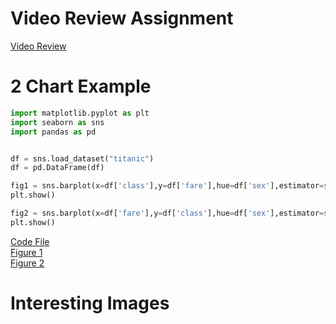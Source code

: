 # Video Review Assignment
[Video Review](Journalism%20in%20the%20Age%20of%20Data%20Review.pdf)

# 2 Chart Example
```python
import matplotlib.pyplot as plt
import seaborn as sns
import pandas as pd


df = sns.load_dataset("titanic")
df = pd.DataFrame(df)

fig1 = sns.barplot(x=df['class'],y=df['fare'],hue=df['sex'],estimator=sum)
plt.show()

fig2 = sns.barplot(x=df['fare'],y=df['class'],hue=df['sex'],estimator=sum,orient="h")
plt.show()
```

[Code File](main.py)<br/>
[Figure 1](fig1.png)<br/>
[Figure 2](fig2.png)<br/>

# Interesting Images

